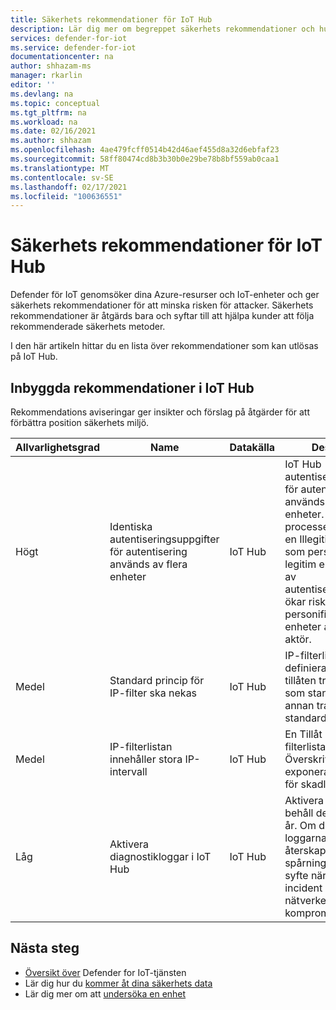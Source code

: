 ```yaml
---
title: Säkerhets rekommendationer för IoT Hub
description: Lär dig mer om begreppet säkerhets rekommendationer och hur de används i Defender för IoT Hub.
services: defender-for-iot
ms.service: defender-for-iot
documentationcenter: na
author: shhazam-ms
manager: rkarlin
editor: ''
ms.devlang: na
ms.topic: conceptual
ms.tgt_pltfrm: na
ms.workload: na
ms.date: 02/16/2021
ms.author: shhazam
ms.openlocfilehash: 4ae479fcff0514b42d46aef455d8a32d6ebfaf23
ms.sourcegitcommit: 58ff80474cd8b3b30b0e29be78b8bf559ab0caa1
ms.translationtype: MT
ms.contentlocale: sv-SE
ms.lasthandoff: 02/17/2021
ms.locfileid: "100636551"
---
```

# <a name="security-recommendations-for-iot-hub"></a>Säkerhets rekommendationer för IoT Hub

Defender för IoT genomsöker dina Azure-resurser och IoT-enheter och ger säkerhets rekommendationer för att minska risken för attacker.
Säkerhets rekommendationer är åtgärds bara och syftar till att hjälpa kunder att följa rekommenderade säkerhets metoder.

I den här artikeln hittar du en lista över rekommendationer som kan utlösas på IoT Hub.

## <a name="built-in-recommendations-in-iot-hub"></a>Inbyggda rekommendationer i IoT Hub

Rekommendations aviseringar ger insikter och förslag på åtgärder för att förbättra position säkerhets miljö.

| Allvarlighetsgrad | Name | Datakälla | Description |
|--|--|--|--|
| Högt | Identiska autentiseringsuppgifter för autentisering används av flera enheter | IoT Hub | IoT Hub autentiseringsuppgifter för autentisering används av flera enheter. Den här processen kan tyda på en Illegitimate-enhet som personifierar en legitim enhet. Dubblett av autentiseringsuppgifter ökar risken för personifiering av enheter av en skadlig aktör. |
| Medel | Standard princip för IP-filter ska nekas | IoT Hub | IP-filterlistan måste ha definierade regler för tillåten trafik och ska som standard neka all annan trafik som standard. |
| Medel | IP-filterlistan innehåller stora IP-intervall | IoT Hub | En Tillåt källa för IP-filterlistan är för stor. Överskrivna regler kan exponera IoT-hubben för skadliga aktörer. |
| Låg | Aktivera diagnostikloggar i IoT Hub | IoT Hub | Aktivera loggar och behåll dem i upp till ett år. Om du behåller loggarna kan du återskapa aktivitets spårningar i utrednings syfte när en säkerhets incident inträffar eller nätverket komprometteras. |

## <a name="next-steps"></a>Nästa steg

- [Översikt över](overview.md) Defender for IoT-tjänsten
- Lär dig hur du [kommer åt dina säkerhets data](how-to-security-data-access.md)
- Lär dig mer om att [undersöka en enhet](how-to-investigate-device.md)
